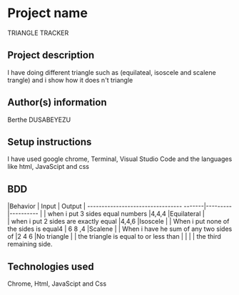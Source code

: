 # Project name
TRIANGLE TRACKER
## Project description
I have doing different triangle such as (equilateal, isoscele and scalene trangle) and i show how it does n't triangle
## Author(s) information
Berthe DUSABEYEZU
## Setup instructions
I have used google chrome, Terminal, Visual Studio Code and the languages like html, JavaScipt and css
## BDD
|Behavior                                | Input   |   Output   |   --------------------------------- -------|---------|----------  |
| when i put 3 sides equal numbers      |4,4,4    |Equilateral |           
| when i put 2 sides are exactly equal   |4,4,6    |Isoscele    |           | When i put none of the sides is equal4 | 6 8 ,4  |Scalene     |
| When i have he sum of any two sides of |2 4 6    |No triangle |
| the triangle is equal to or less than  |         |            |
| the third remaining side.
  
## Technologies used
Chrome, Html, JavaScipt and Css

